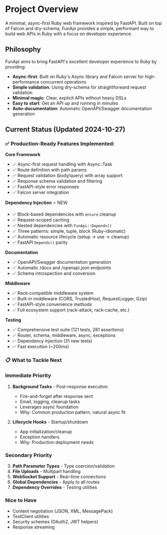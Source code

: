 # Project Overview

A minimal, async-first Ruby web framework inspired by FastAPI. Built on top of Falcon and dry-schema, FunApi provides a simple, performant way to build web APIs in Ruby with a focus on developer experience.

## Philosophy

FunApi aims to bring FastAPI's excellent developer experience to Ruby by providing:

- **Async-first**: Built on Ruby's Async library and Falcon server for high-performance concurrent operations
- **Simple validation**: Using dry-schema for straightforward request validation
- **Minimal magic**: Clear, explicit APIs without heavy DSLs
- **Easy to start**: Get an API up and running in minutes
- **Auto-documentation**: Automatic OpenAPI/Swagger documentation generation

## Current Status (Updated 2024-10-27)

### ✅ Production-Ready Features Implemented:

**Core Framework**
- ✅ Async-first request handling with Async::Task
- ✅ Route definition with path params
- ✅ Request validation (body/query) with array support
- ✅ Response schema validation and filtering
- ✅ FastAPI-style error responses
- ✅ Falcon server integration

**Dependency Injection** ⭐ NEW
- ✅ Block-based dependencies with `ensure` cleanup
- ✅ Request-scoped caching
- ✅ Nested dependencies with `FunApi::Depends()`
- ✅ Three patterns: simple, tuple, block (Ruby-idiomatic)
- ✅ Automatic resource lifecycle (setup → use → cleanup)
- ✅ FastAPI `Depends()` parity

**Documentation**
- ✅ OpenAPI/Swagger documentation generation
- ✅ Automatic /docs and /openapi.json endpoints
- ✅ Schema introspection and conversion

**Middleware**
- ✅ Rack-compatible middleware system
- ✅ Built-in middleware (CORS, TrustedHost, RequestLogger, Gzip)
- ✅ FastAPI-style convenience methods
- ✅ Full ecosystem support (rack-attack, rack-cache, etc.)

**Testing**
- ✅ Comprehensive test suite (121 tests, 281 assertions)
- ✅ Router, schema, middleware, async, exceptions
- ✅ Dependency injection (31 new tests)
- ✅ Fast execution (~200ms)

### 📋 What to Tackle Next

### Immediate Priority

1. **Background Tasks** - Post-response execution
   - Fire-and-forget after response sent
   - Email, logging, cleanup tasks
   - Leverages async foundation
   - Why: Common production pattern, natural async fit

2. **Lifecycle Hooks** - Startup/shutdown
   - App initialization/cleanup
   - Exception handlers
   - Why: Production deployment needs

### Secondary Priority

3. **Path Parameter Types** - Type coercion/validation
4. **File Uploads** - Multipart handling  
5. **WebSocket Support** - Real-time connections
6. **Global Dependencies** - Apply to all routes
7. **Dependency Overrides** - Testing utilities

### Nice to Have

- Content negotiation (JSON, XML, MessagePack)
- TestClient utilities
- Security schemes (OAuth2, JWT helpers)
- Response streaming
